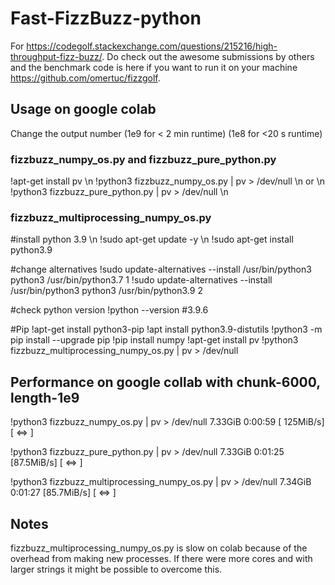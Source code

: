 # Fast-FizzBuzz-python

For https://codegolf.stackexchange.com/questions/215216/high-throughput-fizz-buzz/. Do check out the awesome submissions by others and the benchmark code is here if you want to run it on your machine https://github.com/omertuc/fizzgolf.

## Usage on google colab
Change the output number (1e9 for < 2 min runtime) (1e8 for <20 s runtime)

### fizzbuzz_numpy_os.py and fizzbuzz_pure_python.py
!apt-get install pv \n
!python3 fizzbuzz_numpy_os.py | pv > /dev/null \n
or \n
!python3 fizzbuzz_pure_python.py | pv > /dev/null \n

### fizzbuzz_multiprocessing_numpy_os.py

#install python 3.9 \n
!sudo apt-get update -y \n
!sudo apt-get install python3.9

#change alternatives
!sudo update-alternatives --install /usr/bin/python3 python3 /usr/bin/python3.7 1
!sudo update-alternatives --install /usr/bin/python3 python3 /usr/bin/python3.9 2

#check python version
!python --version
#3.9.6

#Pip
!apt-get install python3-pip
!apt install python3.9-distutils
!python3 -m pip install --upgrade pip
!pip install numpy
!apt-get install pv
!python3 fizzbuzz_multiprocessing_numpy_os.py | pv > /dev/null

## Performance on google collab with chunk-6000, length-1e9
!python3 fizzbuzz_numpy_os.py | pv > /dev/null
7.33GiB 0:00:59 [ 125MiB/s] [                                     <=>          ]

!python3 fizzbuzz_pure_python.py | pv > /dev/null
7.33GiB 0:01:25 [87.5MiB/s] [             <=>                                  ]

!python3 fizzbuzz_multiprocessing_numpy_os.py | pv > /dev/null
7.34GiB 0:01:27 [85.7MiB/s] [            <=>                                   ]

## Notes
fizzbuzz_multiprocessing_numpy_os.py is slow on colab because of the overhead from making new processes.
If there were more cores and with larger strings it might be possible to overcome this.
